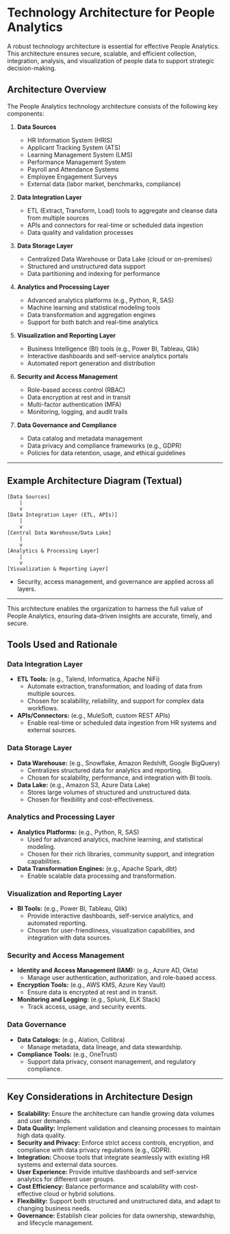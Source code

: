 # Technology Architecture for People Analytics

A robust technology architecture is essential for effective People Analytics. This architecture ensures secure, scalable, and efficient collection, integration, analysis, and visualization of people data to support strategic decision-making.

## Architecture Overview

The People Analytics technology architecture consists of the following key components:

1. **Data Sources**
   - HR Information System (HRIS)
   - Applicant Tracking System (ATS)
   - Learning Management System (LMS)
   - Performance Management System
   - Payroll and Attendance Systems
   - Employee Engagement Surveys
   - External data (labor market, benchmarks, compliance)

2. **Data Integration Layer**
   - ETL (Extract, Transform, Load) tools to aggregate and cleanse data from multiple sources
   - APIs and connectors for real-time or scheduled data ingestion
   - Data quality and validation processes

3. **Data Storage Layer**
   - Centralized Data Warehouse or Data Lake (cloud or on-premises)
   - Structured and unstructured data support
   - Data partitioning and indexing for performance

4. **Analytics and Processing Layer**
   - Advanced analytics platforms (e.g., Python, R, SAS)
   - Machine learning and statistical modeling tools
   - Data transformation and aggregation engines
   - Support for both batch and real-time analytics

5. **Visualization and Reporting Layer**
   - Business Intelligence (BI) tools (e.g., Power BI, Tableau, Qlik)
   - Interactive dashboards and self-service analytics portals
   - Automated report generation and distribution

6. **Security and Access Management**
   - Role-based access control (RBAC)
   - Data encryption at rest and in transit
   - Multi-factor authentication (MFA)
   - Monitoring, logging, and audit trails

7. **Data Governance and Compliance**
   - Data catalog and metadata management
   - Data privacy and compliance frameworks (e.g., GDPR)
   - Policies for data retention, usage, and ethical guidelines

---

## Example Architecture Diagram (Textual)

```
[Data Sources] 
    | 
    v 
[Data Integration Layer (ETL, APIs)] 
    | 
    v 
[Central Data Warehouse/Data Lake] 
    | 
    v 
[Analytics & Processing Layer] 
    | 
    v 
[Visualization & Reporting Layer]
```

- Security, access management, and governance are applied across all layers.

---

This architecture enables the organization to harness the full value of People Analytics, ensuring data-driven insights are accurate, timely, and secure. 

## Tools Used and Rationale

### Data Integration Layer
- **ETL Tools:** (e.g., Talend, Informatica, Apache NiFi)
  - Automate extraction, transformation, and loading of data from multiple sources.
  - Chosen for scalability, reliability, and support for complex data workflows.
- **APIs/Connectors:** (e.g., MuleSoft, custom REST APIs)
  - Enable real-time or scheduled data ingestion from HR systems and external sources.

### Data Storage Layer
- **Data Warehouse:** (e.g., Snowflake, Amazon Redshift, Google BigQuery)
  - Centralizes structured data for analytics and reporting.
  - Chosen for scalability, performance, and integration with BI tools.
- **Data Lake:** (e.g., Amazon S3, Azure Data Lake)
  - Stores large volumes of structured and unstructured data.
  - Chosen for flexibility and cost-effectiveness.

### Analytics and Processing Layer
- **Analytics Platforms:** (e.g., Python, R, SAS)
  - Used for advanced analytics, machine learning, and statistical modeling.
  - Chosen for their rich libraries, community support, and integration capabilities.
- **Data Transformation Engines:** (e.g., Apache Spark, dbt)
  - Enable scalable data processing and transformation.

### Visualization and Reporting Layer
- **BI Tools:** (e.g., Power BI, Tableau, Qlik)
  - Provide interactive dashboards, self-service analytics, and automated reporting.
  - Chosen for user-friendliness, visualization capabilities, and integration with data sources.

### Security and Access Management
- **Identity and Access Management (IAM):** (e.g., Azure AD, Okta)
  - Manage user authentication, authorization, and role-based access.
- **Encryption Tools:** (e.g., AWS KMS, Azure Key Vault)
  - Ensure data is encrypted at rest and in transit.
- **Monitoring and Logging:** (e.g., Splunk, ELK Stack)
  - Track access, usage, and security events.

### Data Governance
- **Data Catalogs:** (e.g., Alation, Collibra)
  - Manage metadata, data lineage, and data stewardship.
- **Compliance Tools:** (e.g., OneTrust)
  - Support data privacy, consent management, and regulatory compliance.

---

## Key Considerations in Architecture Design

- **Scalability:** Ensure the architecture can handle growing data volumes and user demands.
- **Data Quality:** Implement validation and cleansing processes to maintain high data quality.
- **Security and Privacy:** Enforce strict access controls, encryption, and compliance with data privacy regulations (e.g., GDPR).
- **Integration:** Choose tools that integrate seamlessly with existing HR systems and external data sources.
- **User Experience:** Provide intuitive dashboards and self-service analytics for different user groups.
- **Cost Efficiency:** Balance performance and scalability with cost-effective cloud or hybrid solutions.
- **Flexibility:** Support both structured and unstructured data, and adapt to changing business needs.
- **Governance:** Establish clear policies for data ownership, stewardship, and lifecycle management. 